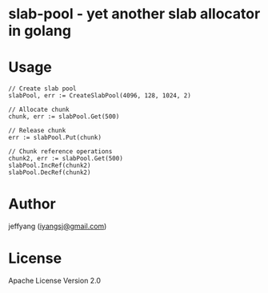# slab-pool - yet another slab allocator in golang

# Usage
    // Create slab pool
    slabPool, err := CreateSlabPool(4096, 128, 1024, 2)

    // Allocate chunk
    chunk, err := slabPool.Get(500)

    // Release chunk
    err := slabPool.Put(chunk)

    // Chunk reference operations
    chunk2, err := slabPool.Get(500)
    slabPool.IncRef(chunk2)
    slabPool.DecRef(chunk2)

# Author
jeffyang (iyangsj@gmail.com)

# License
Apache License Version 2.0
